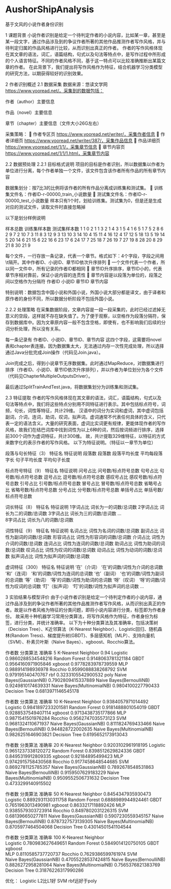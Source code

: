 # AushorShipAnalysis
基于文风的小说作者身份识别

1 课题背景
小说作者识别是给定一个待判定作者的小说内容，比如某一章，甚至是某一段文字，通过作品涉及到的争议作者所著的其他作品推测作者写作风格，并与待判定归属的作品风格进行比较，从而识别出真正的作者。
作者的写作风格体现在其文章的语法，词汇，语篇结构，句式以及句法等特点中，是写作过程中所形成的个人语言特征。不同的作者风格不同，基于这一特点可以比较准确推断出某篇文章的作者。
在此背景下，我们提出将写作风格作为特征，结合机器学习分类模型的研究方法，以期获得较好的识别效果。

2 作者识别概述
2.1 数据采集
数据来源：悠读文学网 https://www.yooread.net/。采集到的数据包括：

作者（author）主要信息

作品（novel）主要信息

章节（chapter）主要信息（文件大小26G左右）

采集策略：
	作者专区页 https://www.yooread.net/writer/，采集作者信息
	作者详细页 https://www.yooread.net/writer/387/，采集作品信息
	作品详细页 https://www.yooread.net/1/1/，采集章节信息
	章节内容页 https://www.yooread.net/1/1/1.html，采集章节内容


2.2 数据预处理
2.2.1 目标格式说明
项目的目标是作者识别，所以数据集以作者为单位进行分离，每个作者单独一个文件，该文件包含该作者所有作品的所有章节内容

数据集划分：按7比3的比例将该作者的所有作品分离成训练集和测试集。
	训练集文件名：作者ID-r-00000_train_小说数量
	测试集文件名：作者ID-r-00000_test_小说数量
样本只有1个时，划给训练集。测试集为0，但是还是生成对应的测试文件，读取文件时直接忽略掉

以下是划分样例说明

样本总数	训练集样本数	测试集样本数
1	1	0
2	1	1
3	2	1
4	3	1
5	4	1
6	5	1
7	5	2
8	6	2
9	7	2
10	7	3
11	8	3
12	9	3
13	10	3
14	10	4
15	11	4
16	12	4
17	12	5
18	13	5
19	14	5
20	14	6
21	15	6
22	16	6
23	17	6
24	17	7
25	18	7
26	19	7
27	19	8
28	20	8
29	21	8
30	21	9

每个文件，一行存放一条记录，代表一个章节。格式如下：4个字段，字段之间用\t隔开。其中作者ID、小说ID、章节ID依次升序排列
	一个文件代表一个作者，所以同一文件中，所有记录的作者ID都相同
	章节ID升序排序，章节ID小的，代表章节序相对靠前，保证小说内容的连贯性
	章节内容是以段落为单位的，段落之间以空格作为分隔符
作者ID  小说ID  章节ID  章节内容


特别说明：数据包含中国小说和外国小说，外国小说大部分都是译文，由于译者和原作者的身份不同，所以数据分析阶段不包括外国小说。


2.2.2 处理策略
在采集数据阶段，文章内容是一段一段采集的，此时已经过滤掉无意义的空段，这样就不存在缺失值了。为了便于观察，以空格作为段落分隔符，保存到数据库中。因为文章原内容一般不包含空格，即使有，也不影响我们后续的分词分析处理，所以没有关系。

每一条记录有 作者ID、小说ID、章节ID、章节内容 这四个字段，这需要将novel表和chapter表连接。因为数据集太大，无法通过内存一次性完成处理，所以选择通过Java分批完成Join操作（代码见Join.java）。

Join完成之后，得到小说章节无序数据集。此时通过MapReduce，对数据集进行排序（作者ID、小说ID、章节ID依次升序排列），并以作者为单位划分为各个文件（代码见ChapterMultipleOutputsDriver）。

最后通过SplitTrainAndTest.java，将数据集划分为训练集和测试集。


2.3 特征提取
作者的写作风格体现在其文章的语法，词汇，语篇结构，句式以及句法等特点中，我们将这些特点分别用不同特征进行表示。其中包括标点符号，词频，句长，词性等特征，共计29维。
汉语中的词分为实词和虚词，其中虚词包括副词，介词，连词，助词，叹词，拟声词。虚词通常不代表任何具体的含义，只代表一定的语法含义。大量的研究表面，虚词比实词更有规律，更能体现作者的写作风格，故我们在结巴词库中找到词性为以上6种的词，然后按词频进行排序，选择前300个词作为虚词特征，共计300维。
故，共计提取329维特征，以特征的方式来数字化的表示作者的写作风格。
以下为特征说明。（特征以一章节为单位）


段落与句长特征（3）
特征名	特征说明
段落数	段落数
段落平均长度	平均每段落字长
句子平均长度	平均句子长度

标点符号特征（9）
特征名	特征说明
问号占比	问号数/标点符号总数
句号占比	句号数/标点符号总数
逗号占比	逗号数/标点符号总数
感叹号占比	感叹号数/标点符号总数
引号占比	引号数/标点符号总数
冒号占比	冒号数/标点符号总数
省略号占比	省略号数/标点符号总数
分号占比	分号数/标点符号总数
单括号占比	单括号数/标点符号总数

词长特征（8）
特征名	特征说明
1字词占比	词长为一的词数/总词数
2字词占比	词长为二的词数/总词数
3字词占比	词长为三的词数/总词数
…	
8字词占比	词长为八的词数/总词数

词性特征（9）
特征名	特征说明
名词占比	词性为名词的词数/总词数
副词占比	词性为副词的词数/总词数
形容词占比	词性为形容词的词数/总词数
介词占比	词性为介词的词数/总词数
连词占比	词性为连词的词数/总词数
助词占比	词性为助词的词数/总词数
叹词占比	词性为叹词的词数/总词数
动词占比	词性为动词的词数/总词数
拟声词占比	词性为拟声词的词数/总词数

虚词特征（300）
特征名	特征说明
‘在’（介词）	‘在’的词数/词性为介词的总词数
‘和’（连词）	‘和’的词数/词性为连词的总词数
‘也’（副词）	‘也’的词数/词性为副词的总词数
‘等’（助词）	‘等’的词数/词性为助词的总词数
‘呀’（叹词）	‘呀’的词数/词性为叹词的总词数
‘叮’（拟声词）	‘叮’的词数/词性为拟声词的总词数
…	


3 实验结果与模型评价
由于小说作者识别是给定一个待判定作者的小说内容，通过作品涉及到的争议作者所著的其他作品推测作者写作风格，从而识别出真正的作者。故是以作者风格为特征的分类问题，即将小说内容进行分类，标签即为作者身份。
故采用十种机器学习常用分类算法，将写作风格作为特征，作者身份为标签，进行分类，并统计准确率。
以下为十种分类算法及其准确率，包括决策树（Decision Tree）、K近邻算法（K-Nearest Neighbor）、Logistic回归、随机森林(Random Tress)、梯度提升树(GBDT)、多层感知机（MLP）、支持向量机（SVM）、朴素贝叶斯（Naïve Bayes）、xgboost、Rocchio算法。



作者数	分类算法	准确率
5	K-Nearest Neighbor 	0.94
	Logistic 	0.9860288534548216
	Random Forest 	0.9148063781321184
	GBDT 	0.9564160971905846
	xgboost 	0.9778283978739559
	MLP 	0.988914198936978
	Rocchio 	0.9599088838268792
	SVM 	0.979195140470767 rbf 0.3233105542900532 poly
	Naive Bayes(GaussianNB) 	0.7902809415337889
	Naive Bayes(BernoulliNB) 	0.9249810174639331
	Naive Bayes(MultinomialNB)	0.9804100227790433
	Decision Tree 	0.6813971146545178


作者数	分类算法	准确率
10	K-Nearest Neighbor 	0.9384057971014492
	Logistic 	0.9841897233201581
	Random Forest 	0.9181488801054019
	GBDT 	0.9288537549407114
	xgboost 	0.9713438735177866
	MLP 	0.9871541501976284
	Rocchio 	0.9562747035573123
	SVM 	0.9681324110671937
	Naive Bayes(GaussianNB) 	0.8111824769433466
	Naive Bayes(BernoulliNB) 	0.944828722002635
	Naive Bayes(MultinomialNB)	0.9826251646903821
	Decision Tree 	0.6195652173913043


作者数	分类算法	准确率
20	K-Nearest Neighbor 	0.9203102961918195
	Logistic 	0.9651237338120272
	Random Forest 	0.8398512629824336
	GBDT 	0.8495319912809335
	xgboost 	0.92184895499423
	MLP 	0.9742915758430568
	Rocchio 	0.9177458648544685
	SVM 	0.8692781125785357
	Naive Bayes(GaussianNB) 	0.7892678548531863
	Naive Bayes(BernoulliNB) 	0.9159507629183229
	Naive Bayes(MultinomialNB)	0.9509552506731632
	Decision Tree 	0.4733299140915502


作者数	分类算法	准确率
50	K-Nearest Neighbor 	0.8454347935930473
	Logistic 	0.8892931130311758
	Random Forest 	0.6888989944924461
	GBDT 	0.7651963013490981
	xgboost 	0.8633217118892426
	MLP 	0.9385579303723914
	Rocchio 	0.8497802031226315
	SVM 	0.681396650277811
	Naive Bayes(GaussianNB) 	0.5907230559345157
	Naive Bayes(BernoulliNB) 	0.8787327573139305
	Naive Bayes(MultinomialNB)	0.8705977464504068
	Decision Tree 	0.43014501541104544

作者数	分类算法	准确率
100	K-Nearest Neighbor 	
	Logistic 	0.780983627649651
	Random Forest 	0.5849014120750105
	GBDT 	
	xgboost 	
	MLP 	0.8110585737720737
	Rocchio 	0.7629386599761974
	SVM 	
	Naive Bayes(GaussianNB) 	0.47055228537424815
	Naive Bayes(BernoulliNB) 	0.8826272958281064
	Naive Bayes(MultinomialNB)	0.7565376821383769
	Decision Tree 	0.31876226317990286

优化：
Logistic  L2比L1好
SVM rbf远好于poly


